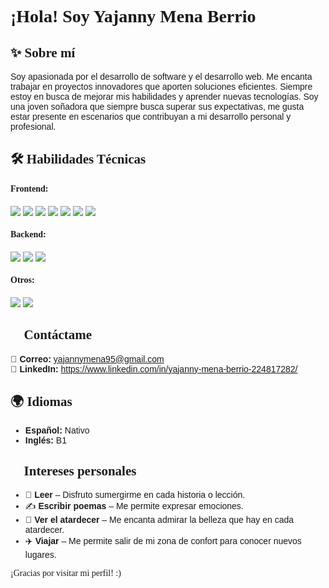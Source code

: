 <h1 style="font-family: 'Didot', serif; font-weight: bold;">¡Hola! Soy Yajanny Mena Berrio</h1>


<h2 style="font-family: 'Didot', serif;">✨ Sobre mí</h2>
<p style="font-family: 'Arial', sans-serif;">
Soy apasionada por el desarrollo de software y el desarrollo web. Me encanta trabajar en proyectos innovadores que aporten soluciones eficientes. 
Siempre estoy en busca de mejorar mis habilidades y aprender nuevas tecnologías. Soy una joven soñadora que siempre busca superar sus expectativas,  me gusta estar presente en escenarios que contribuyan a mi desarrollo personal y profesional.

 

</p>



<h2 style="font-family: 'Didot', serif;">🛠️ Habilidades Técnicas</h2>

<h4 style="font-family: 'Didot', serif;">Frontend:</h4>
<p>
  <img src="https://img.shields.io/badge/HTML5-%23E34F26.svg?style=for-the-badge&logo=html5&logoColor=white"/>
  <img src="https://img.shields.io/badge/CSS3-%231572B6.svg?style=for-the-badge&logo=css3&logoColor=white"/>
  <img src="https://img.shields.io/badge/React-%2361DAFB.svg?style=for-the-badge&logo=react&logoColor=black"/>
  <img src="https://img.shields.io/badge/JavaScript-%23F7DF1E.svg?style=for-the-badge&logo=javascript&logoColor=black"/>
  <img src="https://img.shields.io/badge/Python-%233776AB.svg?style=for-the-badge&logo=python&logoColor=white"/>
  <img src="https://img.shields.io/badge/TailwindCSS-%2338B2AC.svg?style=for-the-badge&logo=tailwind-css&logoColor=white"/>
  <img src="https://img.shields.io/badge/Bootstrap-%23563D7C.svg?style=for-the-badge&logo=bootstrap&logoColor=white"/>

</p>

<h4 style="font-family: 'Didot', serif;">Backend:</h4>
<p>
  <img src="https://img.shields.io/badge/SQL-%2300758F.svg?style=for-the-badge&logo=mysql&logoColor=white"/>
  <img src="https://img.shields.io/badge/Oracle-F80000.svg?style=for-the-badge&logo=oracle&logoColor=white"/>
  <img src="https://img.shields.io/badge/PHP-%23777BB4.svg?style=for-the-badge&logo=php&logoColor=white"/>

</p>


<h4 style="font-family: 'Didot', serif;">Otros:</h4>
<p>
  <img src="https://img.shields.io/badge/Git-%23F05032.svg?style=for-the-badge&logo=git&logoColor=white"/>
  <img src="https://img.shields.io/badge/GitHub-%23121011.svg?style=for-the-badge&logo=github&logoColor=white"/>
</p>


<h2 style="font-family: 'Didot', serif;">📩 Contáctame</h2>
<p style="font-family: 'Arial', sans-serif;">
  📧 <strong>Correo:</strong> <a href="mailto:tuemail@example.com">yajannymena95@gmail.com</a> <br>
  🔗 <strong>LinkedIn:</strong> <a href="https://www.linkedin.com/in/tuusuario" target="_blank">https://www.linkedin.com/in/yajanny-mena-berrio-224817282/</a>
</p>



<h2 style="font-family: 'Didot', serif;">🌍 Idiomas</h2>
<ul style="font-family: 'Arial', sans-serif;">
  <li> <strong>Español:</strong> Nativo</li>
  <li> <strong>Inglés:</strong> B1</li>
</ul>



<h2 style="font-family: 'Didot', serif;">🎨 Intereses personales</h2>
<ul style="font-family: 'Arial', sans-serif;">
  <li>📖 <b>Leer</b> – Disfruto sumergirme en cada historia o lección.</li>
  <li>✍️ <b>Escribir poemas</b> – Me permite expresar emociones.</li>
  <li>🌅 <b>Ver el atardecer</b> – Me encanta admirar la belleza que hay en cada atardecer.</li>
  <li>✈️ <b>Viajar</b> – Me permite salir de mi zona de confort para conocer nuevos lugares.</li>
</ul>



<p style="font-family: 'Didot', serif;"> ¡Gracias por visitar mi perfil! :)</p>
